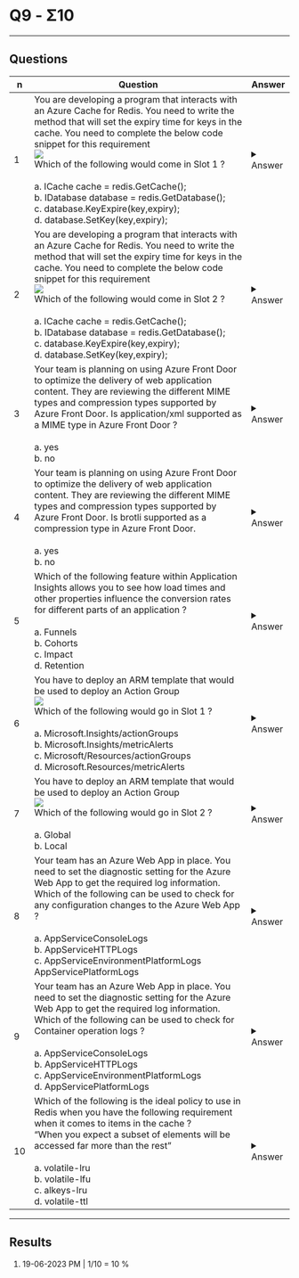 # Q9 - Σ10

---

## Questions
|n|Question|Answer|
|-|--------|------|
|1|You are developing a program that interacts with an Azure Cache for Redis. You need to write the method that will set the expiry time for keys in the cache. You need to complete the below code snippet for this requirement<br/>[<img src="https://i.imgur.com/el2v6D6.png">](https://i.imgur.com/el2v6D6.png)<br/>Which of the following would come in Slot 1 ?<br/><br/>a. ICache cache = redis.GetCache();<br/>b. IDatabase database = redis.GetDatabase();<br/>c. database.KeyExpire(key,expiry);<br/>d. database.SetKey(key,expiry);|<details><summary>Answer</summary>b. IDatabase database = redis.GetDatabase();<br/><br/>We first need to get a handle to the Azure Redis for Cache database via the IDatabase interface.</details>|
|2|You are developing a program that interacts with an Azure Cache for Redis. You need to write the method that will set the expiry time for keys in the cache. You need to complete the below code snippet for this requirement<br/>[<img src="https://i.imgur.com/el2v6D6.png">](https://i.imgur.com/el2v6D6.png)<br/>Which of the following would come in Slot 2 ?<br/><br/>a. ICache cache = redis.GetCache();<br/>b. IDatabase database = redis.GetDatabase();<br/>c. database.KeyExpire(key,expiry);<br/>d. database.SetKey(key,expiry);|<details><summary>Answer</summary>c. database.KeyExpire(key,expiry);<br/><br/>Next, we can set the key expiry for the keys</details>|
|3|Your team is planning on using Azure Front Door to optimize the delivery of web application content. They are reviewing the different MIME types and compression types supported by Azure Front Door. Is application/xml supported as a MIME type in Azure Front Door ?<br/><br/>a. yes<br/>b. no|<details><summary>Answer</summary>a. Yes<br/><br/>Yes, this type is supported. For more information on Azure Front Door compression, one can visit the below URL - https://docs.microsoft.com/en-us/azure/frontdoor/standard-premium/how-to-compression</details>|
|4|Your team is planning on using Azure Front Door to optimize the delivery of web application content. They are reviewing the different MIME types and compression types supported by Azure Front Door. Is brotli supported as a compression type in Azure Front Door.<br/><br/>a. yes<br/>b. no|<details><summary>Answer</summary>a. Yes<br/><br/>Yes, this type is supported. For more information on Azure Front Door compression, one can visit the below URL - https://docs.microsoft.com/en-us/azure/frontdoor/standard-premium/how-to-compression</details>|
|5|Which of the following feature within Application Insights allows you to see how load times and other properties influence the conversion rates for different parts of an application ?<br/><br/>a. Funnels<br/>b. Cohorts<br/>c. Impact<br/>d. Retention|<details><summary>Answer</summary>c. Impact<br/><br/>You can get this from the Impact feature. For more information on the Impact feature, one can visit the below URL - https://docs.microsoft.com/en-us/azure/azure-monitor/app/usage-impact</details>|
|6|You have to deploy an ARM template that would be used to deploy an Action Group<br/>[<img src="https://i.imgur.com/3wwUgWd.png">](https://i.imgur.com/3wwUgWd.png)<br/>Which of the following would go in Slot 1 ?<br/><br/>a. Microsoft.Insights/actionGroups<br/>b. Microsoft.Insights/metricAlerts<br/>c. Microsoft/Resources/actionGroups<br/>d. Microsoft.Resources/metricAlerts|<details><summary>Answer</summary>a. Microsoft.Insights/actionGroups<br/><br/>This needs to be of the type "Microsoft.Insights/actionGroups"</details>|
|7|You have to deploy an ARM template that would be used to deploy an Action Group<br/>[<img src="https://i.imgur.com/3wwUgWd.png">](https://i.imgur.com/3wwUgWd.png)<br/>Which of the following would go in Slot 2 ?<br/><br/>a. Global<br/>b. Local|<details><summary>Answer</summary>a. Global<br/><br/>The Action Group needs to be defined at the Global level</details>|
|8|Your team has an Azure Web App in place. You need to set the diagnostic setting for the Azure Web App to get the required log information. Which of the following can be used to check for any configuration changes to the Azure Web App ?<br/><br/>a. AppServiceConsoleLogs<br/>b. AppServiceHTTPLogs<br/>c. AppServiceEnvironmentPlatformLogs<br/>AppServicePlatformLogs|<details><summary>Answer</summary>c. AppServiceEnvironmentPlatformLogs<br/><br/>You can get this information from AppServiceEnvironmentPlatformLogs. For more information on the different types of logs you can go to the URL - https://azure.microsoft.com/en-us/updates/azure-app-service-diagnostic-settings-feature-reaches-general-availability/</details>|
|9|Your team has an Azure Web App in place. You need to set the diagnostic setting for the Azure Web App to get the required log information. Which of the following can be used to check for Container operation logs ?<br/><br/>a. AppServiceConsoleLogs<br/>b. AppServiceHTTPLogs<br/>c. AppServiceEnvironmentPlatformLogs<br/>d. AppServicePlatformLogs|<details><summary>Answer</summary>d. AppServicePlatformLogs<br/><br/>You can get this information from AppServicePlatformLogs. For more information on the different types of logs you can go to the URL - https://azure.microsoft.com/en-us/updates/azure-app-service-diagnostic-settings-feature-reaches-general-availability/</details>|
|10|Which of the following is the ideal policy to use in Redis when you have the following requirement when it comes to items in the cache ?<br/>“When you expect a subset of elements will be accessed far more than the rest”<br/><br/>a. volatile-lru<br/>b. volatile-lfu<br/>c. alkeys-lru<br/>d. volatile-ttl|<details><summary>Answer</summary>c. allkeys-lru<br/><br/>For this requirement, you should make use of the allkeys-lru policy. For more information on Key eviction, one can visit the URL - https://redis.io/docs/manual/eviction/</details>|

---

## Results
1. 19-06-2023 PM | 1/10 = 10 %
